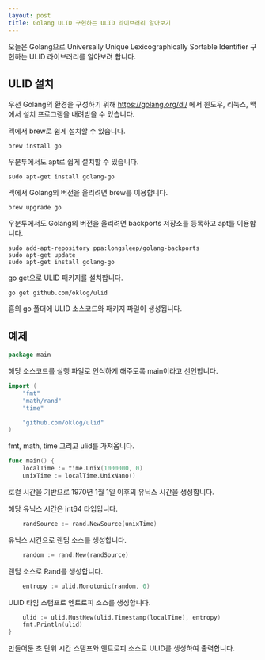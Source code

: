 ```yaml
---
layout: post
title: Golang ULID 구현하는 ULID 라이브러리 알아보기
---
```


오늘은 Golang으로 Universally Unique Lexicographically Sortable Identifier 구현하는 ULID 라이브러리를 알아보려 합니다.

## ULID 설치

우선 Golang의 환경을 구성하기 위해 https://golang.org/dl/ 에서 윈도우, 리눅스, 맥에서 설치 프로그램을 내려받을 수 있습니다.

맥에서 brew로 쉽게 설치할 수 있습니다.

```
brew install go
```

우분투에서도 apt로 쉽게 설치할 수 있습니다.

```
sudo apt-get install golang-go
```

맥에서 Golang의 버전을 올리려면 brew를 이용합니다.

```
brew upgrade go
```

우분투에서도 Golang의 버전을 올리려면 backports 저장소를 등록하고 apt를 이용합니다.

```
sudo add-apt-repository ppa:longsleep/golang-backports
sudo apt-get update
sudo apt-get install golang-go
```

go get으로 ULID 패키지를 설치합니다.

```
go get github.com/oklog/ulid
```

홈의 go 폴더에 ULID 소스코드와 패키지 파일이 생성됩니다.

## 예제

```go
package main
```

해당 소스코드를 실행 파일로 인식하게 해주도록 main이라고 선언합니다.

```go
import (
	"fmt"
	"math/rand"
	"time"

	"github.com/oklog/ulid"
)
```

fmt, math, time 그리고 ulid를 가져옵니다.

```go
func main() {
	localTime := time.Unix(1000000, 0)
	unixTime := localTime.UnixNano()
```

로컬 시간을 기반으로 1970년 1월 1일 이후의 유닉스 시간을 생성합니다.

해당 유닉스 시간은 int64 타입입니다.

```go
	randSource := rand.NewSource(unixTime)
```

유닉스 시간으로 랜덤 소스를 생성합니다.

```go
	random := rand.New(randSource)
```

랜덤 소스로 Rand를 생성합니다.

```go
	entropy := ulid.Monotonic(random, 0)
```

ULID 타임 스탬프로 엔트로피 소스를 생성합니다.

```go
	ulid := ulid.MustNew(ulid.Timestamp(localTime), entropy)
	fmt.Println(ulid)
}
```

만들어둔 초 단위 시간 스탬프와 엔트로피 소스로 ULID를 생성하여 출력합니다.